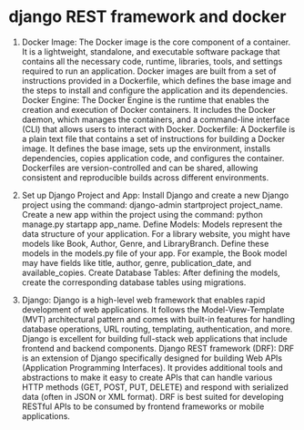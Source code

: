 # django REST framework and docker

1. Docker Image: The Docker image is the core component of a container. It is a lightweight, standalone, and executable software package that contains all the necessary code, runtime, libraries, tools, and settings required to run an application. Docker images are built from a set of instructions provided in a Dockerfile, which defines the base image and the steps to install and configure the application and its dependencies. Docker Engine: The Docker Engine is the runtime that enables the creation and execution of Docker containers. It includes the Docker daemon, which manages the containers, and a command-line interface (CLI) that allows users to interact with Docker. Dockerfile: A Dockerfile is a plain text file that contains a set of instructions for building a Docker image. It defines the base image, sets up the environment, installs dependencies, copies application code, and configures the container. Dockerfiles are version-controlled and can be shared, allowing consistent and reproducible builds across different environments.

2. Set up Django Project and App: Install Django and create a new Django project using the command: django-admin startproject project_name. Create a new app within the project using the command: python manage.py startapp app_name. Define Models: Models represent the data structure of your application. For a library website, you might have models like Book, Author, Genre, and LibraryBranch. Define these models in the models.py file of your app. For example, the Book model may have fields like title, author, genre, publication_date, and available_copies. Create Database Tables: After defining the models, create the corresponding database tables using migrations.

3. Django: Django is a high-level web framework that enables rapid development of web applications. It follows the Model-View-Template (MVT) architectural pattern and comes with built-in features for handling database operations, URL routing, templating, authentication, and more. Django is excellent for building full-stack web applications that include frontend and backend components. Django REST framework (DRF): DRF is an extension of Django specifically designed for building Web APIs (Application Programming Interfaces). It provides additional tools and abstractions to make it easy to create APIs that can handle various HTTP methods (GET, POST, PUT, DELETE) and respond with serialized data (often in JSON or XML format). DRF is best suited for developing RESTful APIs to be consumed by frontend frameworks or mobile applications.
